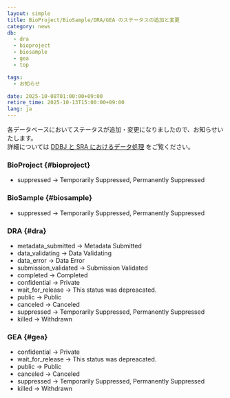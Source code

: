 ```yaml
---
layout: simple
title: BioProject/BioSample/DRA/GEA のステータスの追加と変更
category: news
db:
  - dra
  - bioproject
  - biosample
  - gea
  - top

tags:
  - お知らせ

date: 2025-10-08T01:00:00+09:00
retire_time: 2025-10-13T15:00:00+09:00
lang: ja
---
```


各データベースにおいてステータスが追加・変更になりましたので、お知らせいたします。  
詳細については [DDBJ と SRA におけるデータ処理](/data-processing.html) をご覧ください。

### BioProject {#bioproject}

* suppressed -> Temporarily Suppressed, Permanently Suppressed

### BioSample {#biosample}

* suppressed -> Temporarily Suppressed, Permanently Suppressed

### DRA {#dra}

* metadata_submitted -> Metadata Submitted
* data_validating -> Data Validating
* data_error -> Data Error
* submission_validated -> Submission Validated
* completed -> Completed
* confidential -> Private
* wait_for_release -> This status was depreacated.
* public -> Public
* canceled -> Canceled
* suppressed -> Temporarily Suppressed, Permanently Suppressed
* killed -> Withdrawn

### GEA {#gea}

* confidential -> Private
* wait_for_release -> This status was depreacated.
* public -> Public
* canceled -> Canceled
* suppressed -> Temporarily Suppressed, Permanently Suppressed
* killed -> Withdrawn


